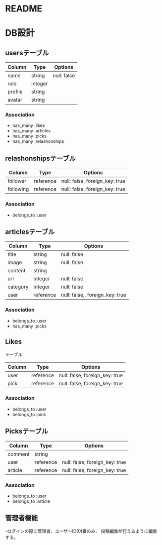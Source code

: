 # README

# DB設計

## usersテーブル

|Column|Type|Options|
|------|----|-------|
|name|string|null: false|
|role|integer|
|profile|string|
|avatar|string|

### Association
- has_many :likes
- has_many :articles
- has_many :picks
- has_many  :relashonships

## relashonshipsテーブル

|Column|Type|Options|
|------|----|-------|
|follower|reference|null: false, foreign_key: true|
|following|reference|null: false, foreign_key: true|

### Association
- belongs_to :user

## articlesテーブル

|Column|Type|Options|
|------|----|-------|
|title|string|null: false|
|image|string|null: false|
|content|string|
|url|integer|null: false|
|category|integer|null: false|
|user|reference|null: false,, foreign_key: true|

### Association
- belongs_to :user
- has_many :picks

## Likes

テーブル

|Column|Type|Options|
|------|----|-------|
|user|reference|null: false, foreign_key: true|
|pick|reference|null: false, foreign_key: true|

### Association
- belongs_to :user
- belongs_to :pick


## Picksテーブル

|Column|Type|Options|
|------|----|-------|
|comment|string|
|user|reference|null: false, foreign_key: true|
|article|reference|null: false, foreign_key: true|

### Association
- belongs_to :user
- belongs_to :article

## 管理者機能

-ログインの際に管理者、ユーザーID(0)番のみ、
 投稿編集が行えるように編集する。




